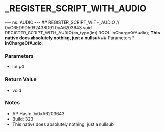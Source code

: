 # _REGISTER_SCRIPT_WITH_AUDIO

--- ns: AUDIO --- ## REGISTER_SCRIPT_WITH_AUDIO  // 0xC6ED9D5092438D91 0xA6203643 void REGISTER_SCRIPT_WITH_AUDIO(cs_type(int) BOOL inChargeOfAudio);  **This native does absolutely nothing, just a nullsub**  ## Parameters * **inChargeOfAudio**:

### Parameters
* int p0

### Return Value
* void

### Notes
* AP Hash: 0x0xA6203643
* Build: 323
* This native does absolutely nothing, just a nullsub


